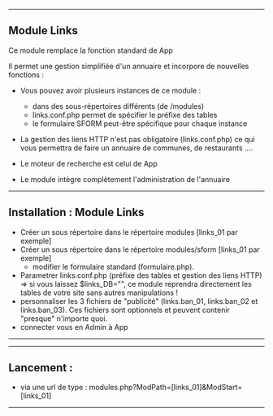 ----------------------------------------------------------------------
Module Links
----------------------------------------------------------------------
Ce module remplace la fonction standard de App

Il permet une gestion simplifiée d'un annuaire et incorpore de nouvelles fonctions :
 - Vous pouvez avoir plusieurs instances de ce module :
   - dans des sous-répertoires différents (de /modules)
   - links.conf.php permet de spécifier le préfixe des tables
   - le formulaire SFORM peut-être spécifique pour chaque instance

 - La gestion des liens HTTP n'est pas obligatoire (links.conf.php) ce qui vous permettra
   de faire un annuaire de communes, de restaurants ....
 - Le moteur de recherche est celui de App
 - Le module intègre complètement l'administration de l'annuaire



----------------------------------------------------------------------
Installation : Module Links
----------------------------------------------------------------------
 - Créer un sous répertoire dans le répertoire modules [links_01 par exemple]
 - Créer un sous répertoire dans le répertoire modules/sform [links_01 par exemple]
   - modifier le formulaire standard (formulaire.php).
 - Parametrer links.conf.php (préfixe des tables et gestion des liens HTTP)
   => si vous laissez $links_DB="", ce module reprendra directement les tables de
      votre site sans autres manipulations !
 - personnaliser les 3 fichiers de "publicité" (links.ban_01, links.ban_02 et links.ban_03). Ces fichiers sont optionnels
   et peuvent contenir "presque" n'importe quoi.
 - connecter vous en Admin à App
----------------------------------------------------------------------

----------------------------------------------------------------------
Lancement :
----------------------------------------------------------------------
 - via une url de type :
   modules.php?ModPath=[links_01]&ModStart=[links_01]

----------------------------------------------------------------------